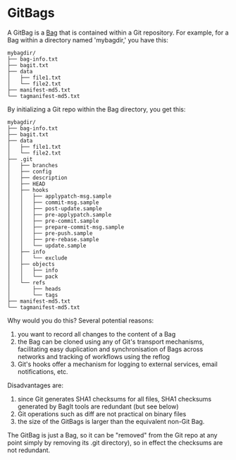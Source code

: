 GitBags
=======

A GitBag is a [Bag](https://tools.ietf.org/html/draft-kunze-bagit-05) that is contained within a Git repository. For example, for a Bag within a directory named 'mybagdir,' you have this:

```
mybagdir/
├── bag-info.txt
├── bagit.txt
├── data
│   ├── file1.txt
│   └── file2.txt
├── manifest-md5.txt
└── tagmanifest-md5.txt
```
By initializing a Git repo within the Bag directory, you get this:

```
mybagdir/
├── bag-info.txt
├── bagit.txt
├── data
│   ├── file1.txt
│   └── file2.txt
├── .git
│   ├── branches
│   ├── config
│   ├── description
│   ├── HEAD
│   ├── hooks
│   │   ├── applypatch-msg.sample
│   │   ├── commit-msg.sample
│   │   ├── post-update.sample
│   │   ├── pre-applypatch.sample
│   │   ├── pre-commit.sample
│   │   ├── prepare-commit-msg.sample
│   │   ├── pre-push.sample
│   │   ├── pre-rebase.sample
│   │   └── update.sample
│   ├── info
│   │   └── exclude
│   ├── objects
│   │   ├── info
│   │   └── pack
│   └── refs
│       ├── heads
│       └── tags
├── manifest-md5.txt
└── tagmanifest-md5.txt
```

Why would you do this? Several potential reasons:

1. you want to record all changes to the content of a Bag
1. the Bag can be cloned using any of Git's transport mechanisms, facilitating easy duplication and synchronisation of Bags across networks and tracking of workflows using the reflog
1. Git's hooks offer a mechanism for logging to external services, email notifications, etc.

Disadvantages are:

1. since Git generates SHA1 checksums for all files, SHA1 checksums generated by BagIt tools are redundant (but see below)
2. Git operations such as diff are not practical on binary files
3. the size of the GitBags is larger than the equivalent non-Git Bag.

The GitBag is just a Bag, so it can be "removed" from the Git repo at any point simply by removing its .git directory), so in effect the checksums are not redundant.
